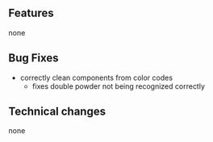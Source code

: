 ## Features
none

## Bug Fixes
- correctly clean components from color codes
  - fixes double powder not being recognized correctly

## Technical changes
none